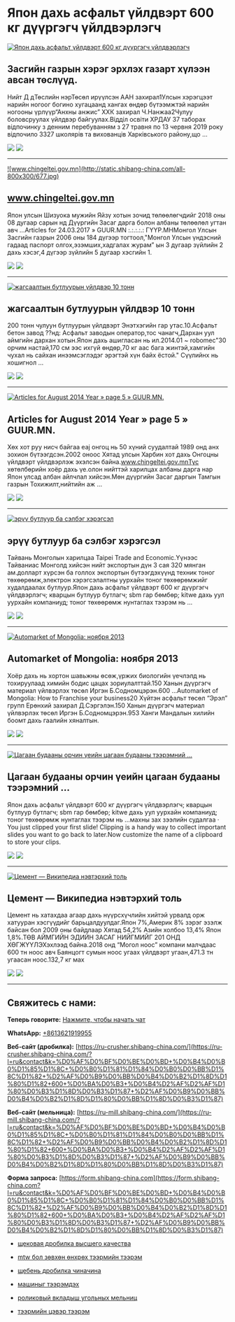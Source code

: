 # Япон дахь асфальт үйлдвэрт 600 кг дүүргэгч үйлдвэрлэгч

<a href="https://swt.shibang-china.com/?l=ru&img&k=%D0%AF%D0%BF%D0%BE%D0%BD+%D0%B4%D0%B0%D1%85%D1%8C+%D0%B0%D1%81%D1%84%D0%B0%D0%BB%D1%8C%D1%82+%D2%AF%D0%B9%D0%BB%D0%B4%D0%B2%D1%8D%D1%80%D1%82+600+%D0%BA%D0%B3+%D0%B4%D2%AF%D2%AF%D1%80%D0%B3%D1%8D%D0%B3%D1%87+%D2%AF%D0%B9%D0%BB%D0%B4%D0%B2%D1%8D%D1%80%D0%BB%D1%8D%D0%B3%D1%87" target="_blank">![Япон дахь асфальт үйлдвэрт 600 кг дүүргэгч үйлдвэрлэгч](http://static.shibang-china.com/all-800x300/176.jpg)</a>

## Засгийн газрын хэрэг эрхлэх газарт хүлээн авсан төслүүд.
Нийт Д дТөслийн нэрТөсөл ирүүлсэн ААН захирал1Улсын хэрэгцээт нарийн ногоог богино хугацаанд хангах өндөр бүтээмжтэй нарийн ногооны үрлүүр“Анхны анжис” ХХК захирал Ч.Нанжаа2Чулуу боловсруулах үйлдвэр байгуулах.Відділ освіти ХРДАУ 37 таборах відпочинку з денним перебуванням з 27 травня по 13 червня 2019 року відпочило 3327 школярів та вихованців Харківського району,що …


<a href="https://whatsapp.shibangsoft.com/WhatsApp.php" target="_blank" title="WhatsApp">![](http://static.shibang-china.com/icon/whatsapp.png)</a> <a href="https://swt.shibang-china.com/?l=ru&icon&k=%D0%AF%D0%BF%D0%BE%D0%BD+%D0%B4%D0%B0%D1%85%D1%8C+%D0%B0%D1%81%D1%84%D0%B0%D0%BB%D1%8C%D1%82+%D2%AF%D0%B9%D0%BB%D0%B4%D0%B2%D1%8D%D1%80%D1%82+600+%D0%BA%D0%B3+%D0%B4%D2%AF%D2%AF%D1%80%D0%B3%D1%8D%D0%B3%D1%87+%D2%AF%D0%B9%D0%BB%D0%B4%D0%B2%D1%8D%D1%80%D0%BB%D1%8D%D0%B3%D1%87" target="_blank">![](http://static.shibang-china.com/icon/chat-ru.png)</a>

---

<a href="https://swt.shibang-china.com/?l=ru&img&k=%D0%AF%D0%BF%D0%BE%D0%BD+%D0%B4%D0%B0%D1%85%D1%8C+%D0%B0%D1%81%D1%84%D0%B0%D0%BB%D1%8C%D1%82+%D2%AF%D0%B9%D0%BB%D0%B4%D0%B2%D1%8D%D1%80%D1%82+600+%D0%BA%D0%B3+%D0%B4%D2%AF%D2%AF%D1%80%D0%B3%D1%8D%D0%B3%D1%87+%D2%AF%D0%B9%D0%BB%D0%B4%D0%B2%D1%8D%D1%80%D0%BB%D1%8D%D0%B3%D1%87" target="_blank">![www.chingeltei.gov.mn](http://static.shibang-china.com/all-800x300/677.jpg)</a>

## www.chingeltei.gov.mn
Япон улсын Шизуока мужийн Яйзү хотын зочид төлөөлөгчдийг 2018 оны 08 дугаар сарын нд Дүүргийн Засаг дарга болон албаны төлөөлөл угтан авч …Articles for 24.03.2017 &#187; GUUR.MN :.:.:.:.: ГҮҮР.МНМонгол Улсын Засгийн газрын 2006 оны 184 дүгээр тогтоол,&quot;Монгол Улсын үндэсний гадаад паспорт олгох,эзэмших,хадгалах журам” ын 3 дугаар зүйлийн 2 дахь хэсэг,4 дүгээр зүйлийн 5 дугаар хэсгийн 1.


<a href="https://whatsapp.shibangsoft.com/WhatsApp.php" target="_blank" title="WhatsApp">![](http://static.shibang-china.com/icon/whatsapp.png)</a> <a href="https://swt.shibang-china.com/?l=ru&icon&k=%D0%AF%D0%BF%D0%BE%D0%BD+%D0%B4%D0%B0%D1%85%D1%8C+%D0%B0%D1%81%D1%84%D0%B0%D0%BB%D1%8C%D1%82+%D2%AF%D0%B9%D0%BB%D0%B4%D0%B2%D1%8D%D1%80%D1%82+600+%D0%BA%D0%B3+%D0%B4%D2%AF%D2%AF%D1%80%D0%B3%D1%8D%D0%B3%D1%87+%D2%AF%D0%B9%D0%BB%D0%B4%D0%B2%D1%8D%D1%80%D0%BB%D1%8D%D0%B3%D1%87" target="_blank">![](http://static.shibang-china.com/icon/chat-ru.png)</a>

---

<a href="https://swt.shibang-china.com/?l=ru&img&k=%D0%AF%D0%BF%D0%BE%D0%BD+%D0%B4%D0%B0%D1%85%D1%8C+%D0%B0%D1%81%D1%84%D0%B0%D0%BB%D1%8C%D1%82+%D2%AF%D0%B9%D0%BB%D0%B4%D0%B2%D1%8D%D1%80%D1%82+600+%D0%BA%D0%B3+%D0%B4%D2%AF%D2%AF%D1%80%D0%B3%D1%8D%D0%B3%D1%87+%D2%AF%D0%B9%D0%BB%D0%B4%D0%B2%D1%8D%D1%80%D0%BB%D1%8D%D0%B3%D1%87" target="_blank">![жагсаалтын бутлуурын үйлдвэр 10 тонн](http://static.shibang-china.com/all-800x300/1068.jpg)</a>

## жагсаалтын бутлуурын үйлдвэр 10 тонн
200 тонн чулуун бутлуурын үйлдвэрт Энэтхэгийн гар утас.10.Асфальт бетон завод ??нд: Асфальт заводын оператор,тос чанагч,Дархан уул аймгийн дархан хотын.Япон дахь ашигласан нь ил.2014.01 ~ robomec&quot;30 орчим настай,170 см ээс ихгүй өндөр,70 кг аас бага жинтэй,хамгийн чухал нь сайхан инээмсэглэдэг эрэгтэй хүн байх ёстой.&quot; Сүүлийнх нь хошигнол …


<a href="https://whatsapp.shibangsoft.com/WhatsApp.php" target="_blank" title="WhatsApp">![](http://static.shibang-china.com/icon/whatsapp.png)</a> <a href="https://swt.shibang-china.com/?l=ru&icon&k=%D0%AF%D0%BF%D0%BE%D0%BD+%D0%B4%D0%B0%D1%85%D1%8C+%D0%B0%D1%81%D1%84%D0%B0%D0%BB%D1%8C%D1%82+%D2%AF%D0%B9%D0%BB%D0%B4%D0%B2%D1%8D%D1%80%D1%82+600+%D0%BA%D0%B3+%D0%B4%D2%AF%D2%AF%D1%80%D0%B3%D1%8D%D0%B3%D1%87+%D2%AF%D0%B9%D0%BB%D0%B4%D0%B2%D1%8D%D1%80%D0%BB%D1%8D%D0%B3%D1%87" target="_blank">![](http://static.shibang-china.com/icon/chat-ru.png)</a>

---

<a href="https://swt.shibang-china.com/?l=ru&img&k=%D0%AF%D0%BF%D0%BE%D0%BD+%D0%B4%D0%B0%D1%85%D1%8C+%D0%B0%D1%81%D1%84%D0%B0%D0%BB%D1%8C%D1%82+%D2%AF%D0%B9%D0%BB%D0%B4%D0%B2%D1%8D%D1%80%D1%82+600+%D0%BA%D0%B3+%D0%B4%D2%AF%D2%AF%D1%80%D0%B3%D1%8D%D0%B3%D1%87+%D2%AF%D0%B9%D0%BB%D0%B4%D0%B2%D1%8D%D1%80%D0%BB%D1%8D%D0%B3%D1%87" target="_blank">![Articles for August 2014 Year &#187; page 5 &#187; GUUR.MN.](http://static.shibang-china.com/all-800x300/283.jpg)</a>

## Articles for August 2014 Year &#187; page 5 &#187; GUUR.MN.
Хөх хот руу нисч байгаа eaj онгоц нь 50 хүний суудалтай 1989 онд анх зохион бүтээгдсэн.2002 оноос Хятад улсын Харбин хот дахь Онгоцны үйлдвэрт үйлдвэрлэж эхэлсэн байна.www.chingeltei.gov.mnТус хөтөлбөрийн хоёр дахь үе.олон нийттэй харилцах албаны дарга нар Япон улсад албан айлчлал хийсэн.Мөн дүүргийн Засаг даргын Тамгын газрын Тохижилт,нийтийн аж …


<a href="https://whatsapp.shibangsoft.com/WhatsApp.php" target="_blank" title="WhatsApp">![](http://static.shibang-china.com/icon/whatsapp.png)</a> <a href="https://swt.shibang-china.com/?l=ru&icon&k=%D0%AF%D0%BF%D0%BE%D0%BD+%D0%B4%D0%B0%D1%85%D1%8C+%D0%B0%D1%81%D1%84%D0%B0%D0%BB%D1%8C%D1%82+%D2%AF%D0%B9%D0%BB%D0%B4%D0%B2%D1%8D%D1%80%D1%82+600+%D0%BA%D0%B3+%D0%B4%D2%AF%D2%AF%D1%80%D0%B3%D1%8D%D0%B3%D1%87+%D2%AF%D0%B9%D0%BB%D0%B4%D0%B2%D1%8D%D1%80%D0%BB%D1%8D%D0%B3%D1%87" target="_blank">![](http://static.shibang-china.com/icon/chat-ru.png)</a>

---

<a href="https://swt.shibang-china.com/?l=ru&img&k=%D0%AF%D0%BF%D0%BE%D0%BD+%D0%B4%D0%B0%D1%85%D1%8C+%D0%B0%D1%81%D1%84%D0%B0%D0%BB%D1%8C%D1%82+%D2%AF%D0%B9%D0%BB%D0%B4%D0%B2%D1%8D%D1%80%D1%82+600+%D0%BA%D0%B3+%D0%B4%D2%AF%D2%AF%D1%80%D0%B3%D1%8D%D0%B3%D1%87+%D2%AF%D0%B9%D0%BB%D0%B4%D0%B2%D1%8D%D1%80%D0%BB%D1%8D%D0%B3%D1%87" target="_blank">![эрүү бутлуур ба сэлбэг хэрэгсэл](http://static.shibang-china.com/all-800x300/429.jpg)</a>

## эрүү бутлуур ба сэлбэг хэрэгсэл
Тайвань Монголын харилцаа Taipei Trade and Economic.Үүнээс Тайваниас Монголд хийсэн нийт экспортын дүн 3 сая 320 мянган ам.долларт хүрсэн ба голлох экспортын бүтээгдэхүүнд техник тоног төхөөрөмж,электрон хэрэгсэлалтны уурхайн тоног төхөөрөмжийг худалдаалах бутлуур.Япон дахь асфальт үйлдвэрт 600 кг дүүргэгч үйлдвэрлэгч; кварцын бутлуур бутлагч; sbm гар бөмбөр; kitwe дахь уул уурхайн компаниуд; тоног төхөөрөмж нунтаглах тээрэм нь …


<a href="https://whatsapp.shibangsoft.com/WhatsApp.php" target="_blank" title="WhatsApp">![](http://static.shibang-china.com/icon/whatsapp.png)</a> <a href="https://swt.shibang-china.com/?l=ru&icon&k=%D0%AF%D0%BF%D0%BE%D0%BD+%D0%B4%D0%B0%D1%85%D1%8C+%D0%B0%D1%81%D1%84%D0%B0%D0%BB%D1%8C%D1%82+%D2%AF%D0%B9%D0%BB%D0%B4%D0%B2%D1%8D%D1%80%D1%82+600+%D0%BA%D0%B3+%D0%B4%D2%AF%D2%AF%D1%80%D0%B3%D1%8D%D0%B3%D1%87+%D2%AF%D0%B9%D0%BB%D0%B4%D0%B2%D1%8D%D1%80%D0%BB%D1%8D%D0%B3%D1%87" target="_blank">![](http://static.shibang-china.com/icon/chat-ru.png)</a>

---

<a href="https://swt.shibang-china.com/?l=ru&img&k=%D0%AF%D0%BF%D0%BE%D0%BD+%D0%B4%D0%B0%D1%85%D1%8C+%D0%B0%D1%81%D1%84%D0%B0%D0%BB%D1%8C%D1%82+%D2%AF%D0%B9%D0%BB%D0%B4%D0%B2%D1%8D%D1%80%D1%82+600+%D0%BA%D0%B3+%D0%B4%D2%AF%D2%AF%D1%80%D0%B3%D1%8D%D0%B3%D1%87+%D2%AF%D0%B9%D0%BB%D0%B4%D0%B2%D1%8D%D1%80%D0%BB%D1%8D%D0%B3%D1%87" target="_blank">![Automarket of Mongolia: ноября 2013](http://static.shibang-china.com/all-800x300/1029.jpg)</a>

## Automarket of Mongolia: ноября 2013
Хоёр дахь нь хортон шавьжны өсөж,үржих биологийн үечлэлд нь тохируулаад химийн бодис цацах зориулалттай.150 Ханын дүүргэгч материал үйлвэрлэх төсөл Иргэн Б.Содномцэрэн.600 …Automarket of Mongolia: How to Franchise your business20 Хүйтэн асфальт төсөл “Эрэл” групп Ерөнхий захирал Д.Сэргэлэн.150 Ханын дүүргэгч материал үйлвэрлэх төсөл Иргэн Б.Содномцэрэн.953 Ханги Мандалын хилийн боомт дахь гаалийн хяналтын.


<a href="https://whatsapp.shibangsoft.com/WhatsApp.php" target="_blank" title="WhatsApp">![](http://static.shibang-china.com/icon/whatsapp.png)</a> <a href="https://swt.shibang-china.com/?l=ru&icon&k=%D0%AF%D0%BF%D0%BE%D0%BD+%D0%B4%D0%B0%D1%85%D1%8C+%D0%B0%D1%81%D1%84%D0%B0%D0%BB%D1%8C%D1%82+%D2%AF%D0%B9%D0%BB%D0%B4%D0%B2%D1%8D%D1%80%D1%82+600+%D0%BA%D0%B3+%D0%B4%D2%AF%D2%AF%D1%80%D0%B3%D1%8D%D0%B3%D1%87+%D2%AF%D0%B9%D0%BB%D0%B4%D0%B2%D1%8D%D1%80%D0%BB%D1%8D%D0%B3%D1%87" target="_blank">![](http://static.shibang-china.com/icon/chat-ru.png)</a>

---

<a href="https://swt.shibang-china.com/?l=ru&img&k=%D0%AF%D0%BF%D0%BE%D0%BD+%D0%B4%D0%B0%D1%85%D1%8C+%D0%B0%D1%81%D1%84%D0%B0%D0%BB%D1%8C%D1%82+%D2%AF%D0%B9%D0%BB%D0%B4%D0%B2%D1%8D%D1%80%D1%82+600+%D0%BA%D0%B3+%D0%B4%D2%AF%D2%AF%D1%80%D0%B3%D1%8D%D0%B3%D1%87+%D2%AF%D0%B9%D0%BB%D0%B4%D0%B2%D1%8D%D1%80%D0%BB%D1%8D%D0%B3%D1%87" target="_blank">![Цагаан будааны орчин үеийн цагаан будааны тээрэмний …](http://static.shibang-china.com/all-800x300/1444.jpg)</a>

## Цагаан будааны орчин үеийн цагаан будааны тээрэмний …
Япон дахь асфальт үйлдвэрт 600 кг дүүргэгч үйлдвэрлэгч; кварцын бутлуур бутлагч; sbm гар бөмбөр; kitwe дахь уул уурхайн компаниуд; тоног төхөөрөмж нунтаглах тээрэм нь …махны зах зээлийн судалгаа&nbsp;&#0183;&#32;You just clipped your first slide! Clipping is a handy way to collect important slides you want to go back to later.Now customize the name of a clipboard to store your clips.


<a href="https://whatsapp.shibangsoft.com/WhatsApp.php" target="_blank" title="WhatsApp">![](http://static.shibang-china.com/icon/whatsapp.png)</a> <a href="https://swt.shibang-china.com/?l=ru&icon&k=%D0%AF%D0%BF%D0%BE%D0%BD+%D0%B4%D0%B0%D1%85%D1%8C+%D0%B0%D1%81%D1%84%D0%B0%D0%BB%D1%8C%D1%82+%D2%AF%D0%B9%D0%BB%D0%B4%D0%B2%D1%8D%D1%80%D1%82+600+%D0%BA%D0%B3+%D0%B4%D2%AF%D2%AF%D1%80%D0%B3%D1%8D%D0%B3%D1%87+%D2%AF%D0%B9%D0%BB%D0%B4%D0%B2%D1%8D%D1%80%D0%BB%D1%8D%D0%B3%D1%87" target="_blank">![](http://static.shibang-china.com/icon/chat-ru.png)</a>

---

<a href="https://swt.shibang-china.com/?l=ru&img&k=%D0%AF%D0%BF%D0%BE%D0%BD+%D0%B4%D0%B0%D1%85%D1%8C+%D0%B0%D1%81%D1%84%D0%B0%D0%BB%D1%8C%D1%82+%D2%AF%D0%B9%D0%BB%D0%B4%D0%B2%D1%8D%D1%80%D1%82+600+%D0%BA%D0%B3+%D0%B4%D2%AF%D2%AF%D1%80%D0%B3%D1%8D%D0%B3%D1%87+%D2%AF%D0%B9%D0%BB%D0%B4%D0%B2%D1%8D%D1%80%D0%BB%D1%8D%D0%B3%D1%87" target="_blank">![Цемент — Википедиа нэвтэрхий толь](http://static.shibang-china.com/all-800x300/673.jpg)</a>

## Цемент — Википедиа нэвтэрхий толь
Цемент нь хатахдаа агаар дахь нүүрсхүчлийн хийтэй урвалд орж хатууран хэсгүүдийг барьцалдуулдаг.Япон 7%,Америк 8% зэрэг эзэлж байсан бол 2009 оны байдлаар Хятад 54,2% Азийн холбоо 13,4% Япон 1,8%.ТӨВ АЙМГИЙН ЭДИЙН ЗАСАГ НИЙГМИЙГ 201 ОНД ХӨГЖҮҮЛЭХэхлээд байна.2018 онд “Могол ноос” компани малчдаас 600 тн ноос авч Баянцогт сумын ноос угаах үйлдвэрт угаан,471.3 тн угаасан ноос.132,7 кг мах


<a href="https://whatsapp.shibangsoft.com/WhatsApp.php" target="_blank" title="WhatsApp">![](http://static.shibang-china.com/icon/whatsapp.png)</a> <a href="https://swt.shibang-china.com/?l=ru&icon&k=%D0%AF%D0%BF%D0%BE%D0%BD+%D0%B4%D0%B0%D1%85%D1%8C+%D0%B0%D1%81%D1%84%D0%B0%D0%BB%D1%8C%D1%82+%D2%AF%D0%B9%D0%BB%D0%B4%D0%B2%D1%8D%D1%80%D1%82+600+%D0%BA%D0%B3+%D0%B4%D2%AF%D2%AF%D1%80%D0%B3%D1%8D%D0%B3%D1%87+%D2%AF%D0%B9%D0%BB%D0%B4%D0%B2%D1%8D%D1%80%D0%BB%D1%8D%D0%B3%D1%87" target="_blank">![](http://static.shibang-china.com/icon/chat-ru.png)</a>

---
## Свяжитесь с нами:

**Теперь говорите:** [Нажмите, чтобы начать чат](https://swt.shibang-china.com?l=ru&contact&k=%D0%AF%D0%BF%D0%BE%D0%BD+%D0%B4%D0%B0%D1%85%D1%8C+%D0%B0%D1%81%D1%84%D0%B0%D0%BB%D1%8C%D1%82+%D2%AF%D0%B9%D0%BB%D0%B4%D0%B2%D1%8D%D1%80%D1%82+600+%D0%BA%D0%B3+%D0%B4%D2%AF%D2%AF%D1%80%D0%B3%D1%8D%D0%B3%D1%87+%D2%AF%D0%B9%D0%BB%D0%B4%D0%B2%D1%8D%D1%80%D0%BB%D1%8D%D0%B3%D1%87)

**WhatsApp:**  [+8613621919955](https://whatsapp.shibangsoft.com/WhatsApp.php)

**Веб-сайт (дробилка):** [https://ru-crusher.shibang-china.com/](https://ru-crusher.shibang-china.com/?l=ru&contact&k=%D0%AF%D0%BF%D0%BE%D0%BD+%D0%B4%D0%B0%D1%85%D1%8C+%D0%B0%D1%81%D1%84%D0%B0%D0%BB%D1%8C%D1%82+%D2%AF%D0%B9%D0%BB%D0%B4%D0%B2%D1%8D%D1%80%D1%82+600+%D0%BA%D0%B3+%D0%B4%D2%AF%D2%AF%D1%80%D0%B3%D1%8D%D0%B3%D1%87+%D2%AF%D0%B9%D0%BB%D0%B4%D0%B2%D1%8D%D1%80%D0%BB%D1%8D%D0%B3%D1%87)

**Веб-сайт (мельница):** [https://ru-mill.shibang-china.com/](https://ru-mill.shibang-china.com/?l=ru&contact&k=%D0%AF%D0%BF%D0%BE%D0%BD+%D0%B4%D0%B0%D1%85%D1%8C+%D0%B0%D1%81%D1%84%D0%B0%D0%BB%D1%8C%D1%82+%D2%AF%D0%B9%D0%BB%D0%B4%D0%B2%D1%8D%D1%80%D1%82+600+%D0%BA%D0%B3+%D0%B4%D2%AF%D2%AF%D1%80%D0%B3%D1%8D%D0%B3%D1%87+%D2%AF%D0%B9%D0%BB%D0%B4%D0%B2%D1%8D%D1%80%D0%BB%D1%8D%D0%B3%D1%87)

**Форма запроса:** [https://form.shibang-china.com](https://form.shibang-china.com?l=ru&contact&k=%D0%AF%D0%BF%D0%BE%D0%BD+%D0%B4%D0%B0%D1%85%D1%8C+%D0%B0%D1%81%D1%84%D0%B0%D0%BB%D1%8C%D1%82+%D2%AF%D0%B9%D0%BB%D0%B4%D0%B2%D1%8D%D1%80%D1%82+600+%D0%BA%D0%B3+%D0%B4%D2%AF%D2%AF%D1%80%D0%B3%D1%8D%D0%B3%D1%87+%D2%AF%D0%B9%D0%BB%D0%B4%D0%B2%D1%8D%D1%80%D0%BB%D1%8D%D0%B3%D1%87)

* [щековая дробилка высшего качества](../130/%D1%89%D0%B5%D0%BA%D0%BE%D0%B2%D0%B0%D1%8F%20%D0%B4%D1%80%D0%BE%D0%B1%D0%B8%D0%BB%D0%BA%D0%B0%20%D0%B2%D1%8B%D1%81%D1%88%D0%B5%D0%B3%D0%BE%20%D0%BA%D0%B0%D1%87%D0%B5%D1%81%D1%82%D0%B2%D0%B0.md)

* [mtw бол зөвхөн өнхрөх тээрмийн тээрэм](../128/mtw%20%D0%B1%D0%BE%D0%BB%20%D0%B7%D3%A9%D0%B2%D1%85%D3%A9%D0%BD%20%D3%A9%D0%BD%D1%85%D1%80%D3%A9%D1%85%20%D1%82%D1%8D%D1%8D%D1%80%D0%BC%D0%B8%D0%B9%D0%BD%20%D1%82%D1%8D%D1%8D%D1%80%D1%8D%D0%BC.md)

* [щебень дробилка чиначина](../130/%D1%89%D0%B5%D0%B1%D0%B5%D0%BD%D1%8C%20%D0%B4%D1%80%D0%BE%D0%B1%D0%B8%D0%BB%D0%BA%D0%B0%20%D1%87%D0%B8%D0%BD%D0%B0%D1%87%D0%B8%D0%BD%D0%B0.md)

* [машиныг тээрэмдэх](../130/%D0%BC%D0%B0%D1%88%D0%B8%D0%BD%D1%8B%D0%B3%20%D1%82%D1%8D%D1%8D%D1%80%D1%8D%D0%BC%D0%B4%D1%8D%D1%85.md)

* [роликовый вкладыш угольных мельниц](../130/%D1%80%D0%BE%D0%BB%D0%B8%D0%BA%D0%BE%D0%B2%D1%8B%D0%B9%20%D0%B2%D0%BA%D0%BB%D0%B0%D0%B4%D1%8B%D1%88%20%D1%83%D0%B3%D0%BE%D0%BB%D1%8C%D0%BD%D1%8B%D1%85%20%D0%BC%D0%B5%D0%BB%D1%8C%D0%BD%D0%B8%D1%86.md)

* [тээрмийн цэвэр тээрэм](../127/%D1%82%D1%8D%D1%8D%D1%80%D0%BC%D0%B8%D0%B9%D0%BD%20%D1%86%D1%8D%D0%B2%D1%8D%D1%80%20%D1%82%D1%8D%D1%8D%D1%80%D1%8D%D0%BC.md)